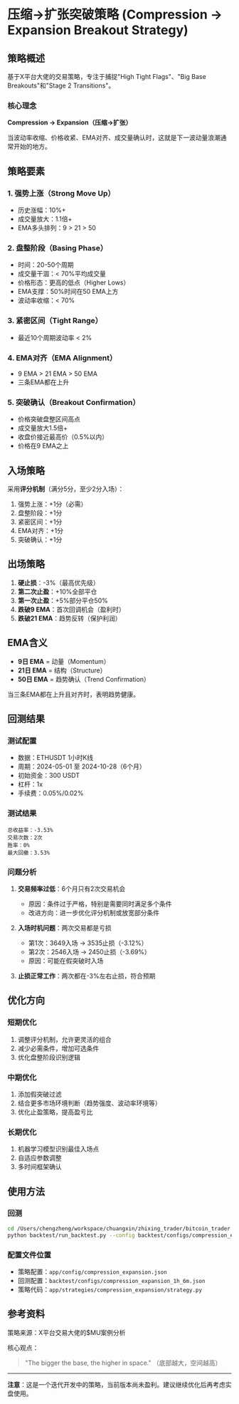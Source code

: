 # 压缩→扩张突破策略 (Compression → Expansion Breakout Strategy)

## 策略概述

基于X平台大佬的交易策略，专注于捕捉"High Tight Flags"、"Big Base Breakouts"和"Stage 2 Transitions"。

### 核心理念

**Compression → Expansion（压缩→扩张）**

当波动率收缩、价格收紧、EMA对齐、成交量确认时，这就是下一波动量浪潮通常开始的地方。

## 策略要素

### 1. 强势上涨（Strong Move Up）
- 历史涨幅：10%+
- 成交量放大：1.1倍+
- EMA多头排列：9 > 21 > 50

### 2. 盘整阶段（Basing Phase）
- 时间：20-50个周期
- 成交量干涸：< 70%平均成交量
- 价格形态：更高的低点（Higher Lows）
- EMA支撑：50%时间在50 EMA上方
- 波动率收缩：< 70%

### 3. 紧密区间（Tight Range）
- 最近10个周期波动率 < 2%

### 4. EMA对齐（EMA Alignment）
- 9 EMA > 21 EMA > 50 EMA
- 三条EMA都在上升

### 5. 突破确认（Breakout Confirmation）
- 价格突破盘整区间高点
- 成交量放大1.5倍+
- 收盘价接近最高价（0.5%以内）
- 价格在9 EMA之上

## 入场策略

采用**评分机制**（满分5分，至少2分入场）：
1. 强势上涨：+1分（必需）
2. 盘整阶段：+1分
3. 紧密区间：+1分
4. EMA对齐：+1分
5. 突破确认：+1分

## 出场策略

1. **硬止损**：-3%（最高优先级）
2. **第二次止盈**：+10%全部平仓
3. **第一次止盈**：+5%部分平仓50%
4. **跌破9 EMA**：首次回调机会（盈利时）
5. **跌破21 EMA**：趋势反转（保护利润）

## EMA含义

- **9日 EMA** = 动量（Momentum）
- **21日 EMA** = 结构（Structure）
- **50日 EMA** = 趋势确认（Trend Confirmation）

当三条EMA都在上升且对齐时，表明趋势健康。

## 回测结果

### 测试配置
- 数据：ETHUSDT 1小时K线
- 周期：2024-05-01 至 2024-10-28（6个月）
- 初始资金：300 USDT
- 杠杆：1x
- 手续费：0.05%/0.02%

### 测试结果
```
总收益率：-3.53%
交易次数：2次
胜率：0%
最大回撤：3.53%
```

### 问题分析

1. **交易频率过低**：6个月只有2次交易机会
   - 原因：条件过于严格，特别是需要同时满足多个条件
   - 改进方向：进一步优化评分机制或放宽部分条件

2. **入场时机问题**：两次交易都是亏损
   - 第1次：3649入场 → 3535止损（-3.12%）
   - 第2次：2546入场 → 2450止损（-3.69%）
   - 原因：可能在假突破时入场

3. **止损正常工作**：两次都在-3%左右止损，符合预期

## 优化方向

### 短期优化
1. 调整评分机制，允许更灵活的组合
2. 减少必需条件，增加可选条件
3. 优化盘整阶段识别逻辑

### 中期优化
1. 添加假突破过滤
2. 结合更多市场环境判断（趋势强度、波动率环境等）
3. 优化止盈策略，提高盈亏比

### 长期优化
1. 机器学习模型识别最佳入场点
2. 自适应参数调整
3. 多时间框架确认

## 使用方法

### 回测
```bash
cd /Users/chengzheng/workspace/chuangxin/zhixing_trader/bitcoin_trader
python backtest/run_backtest.py --config backtest/configs/compression_expansion_1h_6m.json
```

### 配置文件位置
- 策略配置：`app/config/compression_expansion.json`
- 回测配置：`backtest/configs/compression_expansion_1h_6m.json`
- 策略代码：`app/strategies/compression_expansion/strategy.py`

## 参考资料

策略来源：X平台交易大佬的$MU案例分析

核心观点：
> "The bigger the base, the higher in space."
> （底部越大，空间越高）

---

**注意**：这是一个迭代开发中的策略，当前版本尚未盈利。建议继续优化后再考虑实盘使用。

